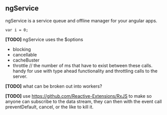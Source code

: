 ## ngService ##
ngService is a service queue and offline manager for your angular apps.

	var i = 0;

**[TODO]** ngService uses the $options

- blocking
- cancellable
- cacheBuster
- throttle // the number of ms that have to exist between these calls. handy for use with type ahead functionality and throttling calls to the server.

**[TODO]** what can be broken out into workers?

**[TODO]** use https://github.com/Reactive-Extensions/RxJS to make so anyone can subscribe to the data stream, they can then with the event call preventDefault, cancel, or the like to kill it.
  
 